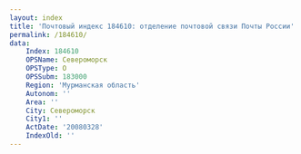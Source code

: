 ```yaml
---
layout: index
title: 'Почтовый индекс 184610: отделение почтовой связи Почты России'
permalink: /184610/
data:
    Index: 184610
    OPSName: Североморск
    OPSType: О
    OPSSubm: 183000
    Region: 'Мурманская область'
    Autonom: ''
    Area: ''
    City: Североморск
    City1: ''
    ActDate: '20080328'
    IndexOld: ''
---
```

